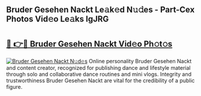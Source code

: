 ## Bruder Gesehen Nackt Le𝚊k𝚎d N𝚞𝚍es - Part-Cex Photos Vid𝚎o Le𝚊ks IgJRG

# <h2><a href="http://fb95zsv.evod.top/?m=Bruder+Gesehen+Nackt">🔗 👉🔴 Bruder Gesehen Nackt Vid𝚎o Ph𝚘t𝚘s</a></h2>

[![Bruder Gesehen Nackt N𝚞d𝚎s](https://i.imgur.com/8V9OHl7.gif)](http://fb95zsv.evod.top/?m=Bruder+Gesehen+Nackt)
Online personality Bruder Gesehen Nackt and content creator, recognized for publishing dance and lifestyle material through solo and collaborative dance routines and mini vlogs. Integrity and trustworthiness Bruder Gesehen Nackt are vital for the credibility of a public figure. 
